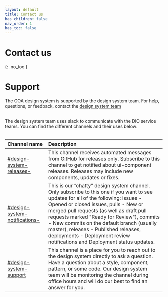 ```yaml
---
layout: default
title: Contact us
has_children: false
nav_order: 1
has_toc: false
---
```


# Contact us
{: .no_toc }





# Support

The GOA design system is supported by the design system team. For help, questions, or feedback, contact the [design system team]()
<br><br>

The design system team uses slack to communicate with the DIO service teams. You can find the different channels and their uses below:
<br><br>

| Channel name        | Description         |
|:-------------|:------------------|
| [#design-system-releases-](https://goa-dio.slack.com/archives/C02P8S4T2AZ) | This channel receives automated messages from GitHub for releases only. Subscribe to this channel to get notified about ui-component releases. Releases may include new components, updates or fixes. |
| [#design-system-notifications-](https://goa-dio.slack.com/archives/C02PBQ8AJM8) | This is our “chatty” design system channel. Only subscribe to this one if you want to see updates for all of the following: issues - Opened or closed issues, pulls - New or merged pull requests (as well as draft pull requests marked "Ready for Review"), commits - New commits on the default branch (usually master), releases - Published releases, deployments - Deployment review notifications and Deployment status updates.   |
| [#design-system-support](https://goa-dio.slack.com/archives/C02PLLT9HQ9) | This channel is a place for you to reach out to the design system directly to ask a question. Have a question about a style, component, pattern, or some code. Our design system team will be monitoring the channel during office hours and will do our best to find an answer for you.      |
